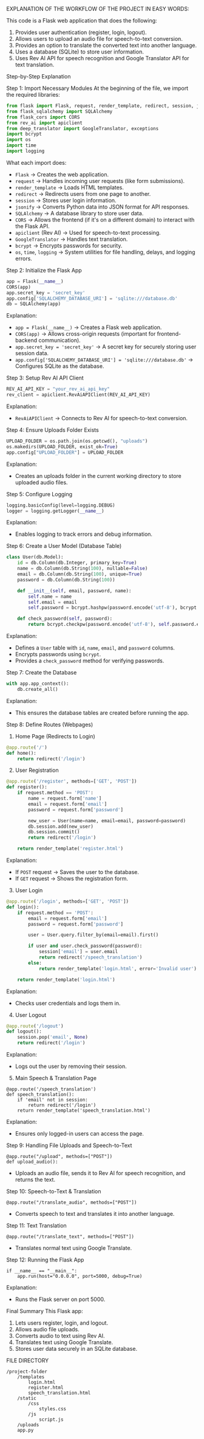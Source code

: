 EXPLANATION OF THE WORKFLOW OF THE PROJECT IN EASY WORDS:

This code is a Flask web application that does the following:
1. Provides user authentication (register, login, logout).
2. Allows users to upload an audio file for speech-to-text conversion.
3. Provides an option to translate the converted text into another language.
4. Uses a database (SQLite) to store user information.
5. Uses Rev AI API for speech recognition and Google Translator API for text translation.



 Step-by-Step Explanation

 Step 1: Import Necessary Modules
At the beginning of the file, we import the required libraries:
```python
from flask import Flask, request, render_template, redirect, session, jsonify
from flask_sqlalchemy import SQLAlchemy
from flask_cors import CORS
from rev_ai import apiclient
from deep_translator import GoogleTranslator, exceptions
import bcrypt
import os
import time
import logging
```
 What each import does:
- `Flask` → Creates the web application.
- `request` → Handles incoming user requests (like form submissions).
- `render_template` → Loads HTML templates.
- `redirect` → Redirects users from one page to another.
- `session` → Stores user login information.
- `jsonify` → Converts Python data into JSON format for API responses.
- `SQLAlchemy` → A database library to store user data.
- `CORS` → Allows the frontend (if it's on a different domain) to interact with the Flask API.
- `apiclient` (Rev AI) → Used for speech-to-text processing.
- `GoogleTranslator` → Handles text translation.
- `bcrypt` → Encrypts passwords for security.
- `os`, `time`, `logging` → System utilities for file handling, delays, and logging errors.



 Step 2: Initialize the Flask App
```python
app = Flask(__name__)
CORS(app)
app.secret_key = 'secret_key'
app.config['SQLALCHEMY_DATABASE_URI'] = 'sqlite:///database.db'
db = SQLAlchemy(app)
```
 Explanation:
- `app = Flask(__name__)` → Creates a Flask web application.
- `CORS(app)` → Allows cross-origin requests (important for frontend-backend communication).
- `app.secret_key = 'secret_key'` → A secret key for securely storing user session data.
- `app.config['SQLALCHEMY_DATABASE_URI'] = 'sqlite:///database.db'` → Configures SQLite as the database.



 Step 3: Setup Rev AI API Client
```python
REV_AI_API_KEY = "your_rev_ai_api_key"
rev_client = apiclient.RevAiAPIClient(REV_AI_API_KEY)
```
 Explanation:
- `RevAiAPIClient` → Connects to Rev AI for speech-to-text conversion.



 Step 4: Ensure Uploads Folder Exists
```python
UPLOAD_FOLDER = os.path.join(os.getcwd(), "uploads")
os.makedirs(UPLOAD_FOLDER, exist_ok=True)
app.config["UPLOAD_FOLDER"] = UPLOAD_FOLDER
```
 Explanation:
- Creates an uploads folder in the current working directory to store uploaded audio files.



 Step 5: Configure Logging
```python
logging.basicConfig(level=logging.DEBUG)
logger = logging.getLogger(__name__)
```
 Explanation:
- Enables logging to track errors and debug information.



 Step 6: Create a User Model (Database Table)
```python
class User(db.Model):
    id = db.Column(db.Integer, primary_key=True)
    name = db.Column(db.String(100), nullable=False)
    email = db.Column(db.String(100), unique=True)
    password = db.Column(db.String(100))

    def __init__(self, email, password, name):
        self.name = name
        self.email = email
        self.password = bcrypt.hashpw(password.encode('utf-8'), bcrypt.gensalt()).decode('utf-8')

    def check_password(self, password):
        return bcrypt.checkpw(password.encode('utf-8'), self.password.encode('utf-8'))
```
 Explanation:
- Defines a `User` table with `id`, `name`, `email`, and `password` columns.
- Encrypts passwords using `bcrypt`.
- Provides a `check_password` method for verifying passwords.



 Step 7: Create the Database
```python
with app.app_context():
    db.create_all()
```
 Explanation:
- This ensures the database tables are created before running the app.



 Step 8: Define Routes (Webpages)

 1. Home Page (Redirects to Login)
```python
@app.route('/')
def home():
    return redirect('/login')
```

 2. User Registration
```python
@app.route('/register', methods=['GET', 'POST'])
def register():
    if request.method == 'POST':
        name = request.form['name']
        email = request.form['email']
        password = request.form['password']

        new_user = User(name=name, email=email, password=password)
        db.session.add(new_user)
        db.session.commit()
        return redirect('/login')

    return render_template('register.html')
```
 Explanation:
- If `POST` request → Saves the user to the database.
- If `GET` request → Shows the registration form.



 3. User Login
```python
@app.route('/login', methods=['GET', 'POST'])
def login():
    if request.method == 'POST':
        email = request.form['email']
        password = request.form['password']

        user = User.query.filter_by(email=email).first()

        if user and user.check_password(password):
            session['email'] = user.email
            return redirect('/speech_translation')  
        else:
            return render_template('login.html', error='Invalid user')

    return render_template('login.html')
```
 Explanation:
- Checks user credentials and logs them in.



 4. User Logout
```python
@app.route('/logout')
def logout():
    session.pop('email', None)
    return redirect('/login')
```
 Explanation:
- Logs out the user by removing their session.



 5. Main Speech & Translation Page
```
@app.route('/speech_translation')
def speech_translation():
    if 'email' not in session:
        return redirect('/login')
    return render_template('speech_translation.html')
```
 Explanation:
- Ensures only logged-in users can access the page.



 Step 9: Handling File Uploads and Speech-to-Text
```
@app.route("/upload", methods=["POST"])
def upload_audio():
```
- Uploads an audio file, sends it to Rev AI for speech recognition, and returns the text.



 Step 10: Speech-to-Text & Translation
```
@app.route("/translate_audio", methods=["POST"])
```
- Converts speech to text and translates it into another language.



 Step 11: Text Translation
```
@app.route("/translate_text", methods=["POST"])
```
- Translates normal text using Google Translate.



 Step 12: Running the Flask App
```
if __name__ == "__main__":
    app.run(host="0.0.0.0", port=5000, debug=True)
```
 Explanation:
- Runs the Flask server on port 5000.



 Final Summary
This Flask app:
1. Lets users register, login, and logout.
2. Allows audio file uploads.
3. Converts audio to text using Rev AI.
4. Translates text using Google Translate.
5. Stores user data securely in an SQLite database.


FILE DIRECTORY
```
/project-folder
    /templates
        login.html
        register.html
        speech_translation.html
    /static
        /css
            styles.css
        /js
            script.js
    /uploads
    app.py
```

